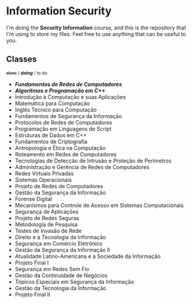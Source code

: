 # Information Security
I'm doing the **Security Information** course, and this is the repository that I'm using to store my files. Feel free to use anything that can be useful to you.

## Classes
<sup>~~done~~ / ***doing*** / to do</sup>

 - ***Fundamentos de Redes de Computadores***
 - ***Algoritmos e Programação em C++***
 - Introdução à Computação e suas Aplicações  
 - Matemática para Computação  
 - Inglês Técnico para Computação
 - Fundamentos de Segurança da Informação
 - Protocolos de Redes de Computadores
 - Programação em Linguagens de Script
 - Estruturas de Dados em C++
 - Fundamentos de Criptografia
 - Antropologia e Ética na Computação
 - Roteamento em Redes de Computadores
 - Tecnologias de Detecção de Intrusão e Proteção de Perímetros
 - Administração e Gerência de Redes de Computadores
 - Redes Virtuais Privadas
 - Sistemas Operacionais
 - Projeto de Redes de Computadores
 - Gestão da Segurança da Informação
 - Forense Digital
 - Mecanismos para Controle de Acesso em Sistemas Computacionais
 - Segurança de Aplicações
 - Projeto de Redes Seguras
 - Metodologia de Pesquisa
 - Testes de Invasão de Rede
 - Direito e a Tecnologia da Informação
 - Segurança em Comércio Eletrônico
 - Gestão da Segurança da Informação II
 - Atualidade Latino-Americana e a Sociedade da Informação
 - Projeto Final I
 - Segurança em Redes Sem Fio
 - Gestão da Continuidade de Negócios
 - Tópicos Especiais em Segurança da Informação
 - Gestão da Tecnologia da Informação
 - Projeto Final II  
